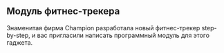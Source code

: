<h2>Модуль фитнес-трекера</h2>

Знаменитая фирма Champion разработала новый фитнес-трекер step-by-step, и вас пригласили написать программный модуль для этого гаджета. 
